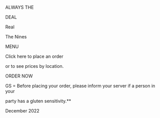 ALWAYS THE

DEAL

Real

The Nines

MENU

Click here to place an order

or to see prices by location.

ORDER NOW

GS = Before placing your order, please inform your server if a person in your

party has a gluten sensitivity.**

December 2022

